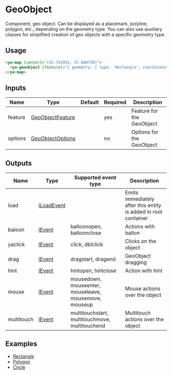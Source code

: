 # GeoObject

Component, geo object. Can be displayed as a placemark, polyline, polygon, etc., depending on the geometry type. You can also use auxiliary classes for simplified creation of geo objects with a specific geometry type

## Usage

```html
<ya-map [center]="[55.751952, 37.600739]">
  <ya-geoobject [feature]="{ geometry: { type: 'Rectangle', coordinates: [[55.665, 37.66], [55.64,37.53]] } }"></ya-geoobject>
</ya-map>
```

## Inputs

| Name    | Type               | Default | Required | Description               |
|---------|--------------------|---------|----------|---------------------------|
| feature | [GeoObjectFeature] |         | yes      | Feature for the GeoObject |
| options | [GeoObjectOptions] |         | no       | Options for the GeoObject |

[GeoObjectFeature]:https://tech.yandex.ru/maps/jsapi/doc/2.1/ref/reference/GeoObject-docpage/#GeoObject__param-feature
[GeoObjectOptions]:https://tech.yandex.ru/maps/jsapi/doc/2.1/ref/reference/GeoObject-docpage/#GeoObject__param-options

## Outputs

| Name       | Type         | Supported event type                                  | Description                                                    |
|------------|--------------|-------------------------------------------------------|----------------------------------------------------------------|
| load       | [ILoadEvent] |                                                       | Emits immediately after this entity is added in root container |
| baloon     | [IEvent]     | balloonopen, balloonclose                             | Actions with ballon                                            |
| yaclick    | [IEvent]     | click, dblclick                                       | Clicks on the object                                           |
| drag       | [IEvent]     | dragstart, dragend                                    | GeoObject dragging                                             |
| hint       | [IEvent]     | hintopen, hintclose                                   | Action with hint                                               |
| mouse      | [IEvent]     | mousedown, mouseenter, mouseleave, mousemove, mouseup | Mouse actions over the object                                  |
| multitouch | [IEvent]     | multitouchstart, multitouchmove, multitouchend        | Multitouch actions over the object                             |

[ILoadEvent]: https://github.com/ddubrava/angular-yandex-maps/blob/develop/projects/angular8-yandex-maps/src/lib/models/models.ts#L23
[IEvent]: https://github.com/ddubrava/angular-yandex-maps/blob/develop/projects/angular8-yandex-maps/src/lib/models/models.ts#L34

## Examples

- [Rectangle](https://stackblitz.com/edit/rectangle)
- [Polygon](https://stackblitz.com/edit/geoobject-polygon)
- [Circle](https://stackblitz.com/edit/geoobject-circle)
